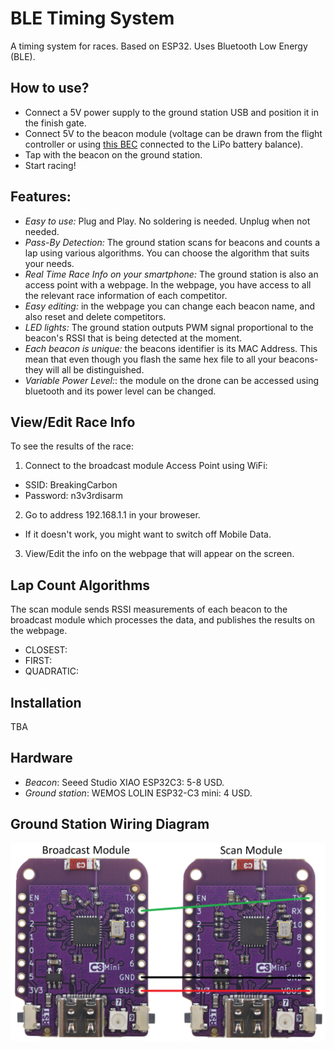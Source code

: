 # BLE Timing System
A timing system for races. Based on ESP32. Uses Bluetooth Low Energy (BLE).

## How to use?
* Connect a 5V power supply to the ground station USB and position it in the finish gate.
* Connect 5V to the beacon module (voltage can be drawn from the flight controller or using [this BEC](https://s.click.aliexpress.com/e/_DddLQzr) connected to the LiPo battery balance).
* Tap with the beacon on the ground station.
* Start racing!

## Features:
* *Easy to use:* Plug and Play. No soldering is needed. Unplug when not needed.
* *Pass-By Detection:* The ground station scans for beacons and counts a lap using various algorithms. You can choose the algorithm that suits your needs.
* *Real Time Race Info on your smartphone:* The ground station is also an access point with a webpage. In the webpage, you have access to all the relevant race information of each competitor.
* *Easy editing:* in the webpage you can change each beacon name, and also reset and delete competitors.
* *LED lights:* The ground station outputs PWM signal proportional to the beacon's RSSI that is being detected at the moment.
* *Each beacon is unique:* the beacons identifier is its MAC Address. This mean that even though you flash the same hex file to all your beacons- they will all be distinguished.
* *Variable Power Level:*: the module on the drone can be accessed using bluetooth and its power level can be changed.

## View/Edit Race Info
To see the results of the race:
1. Connect to the broadcast module Access Point using WiFi:
- SSID: BreakingCarbon
- Password: n3v3rdisarm
2. Go to address 192.168.1.1 in your broweser.
- If it doesn't work, you might want to switch off Mobile Data.
3. View/Edit the info on the webpage that will appear on the screen.

## Lap Count Algorithms
The scan module sends RSSI measurements of each beacon to the broadcast module which processes the data, and publishes the results on the webpage.
- CLOSEST: 
- FIRST:
- QUADRATIC:

## Installation
TBA

## Hardware
- *Beacon*: Seeed Studio XIAO ESP32C3: 5-8 USD.
- *Ground station*: WEMOS LOLIN ESP32-C3 mini: 4 USD.

## Ground Station Wiring Diagram
![Wiring Diagram](images/wiring_diagram.png)
